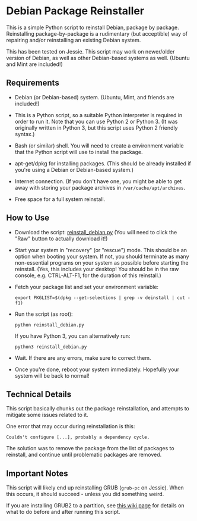 # Debian Package Reinstaller

This is a simple Python script to reinstall Debian, package by package.
Reinstalling package-by-package is a rudimentary (but acceptible) way
of repairing and/or reinstalling an existing Debian system.

This has been tested on Jessie. This script may work on newer/older
version of Debian, as well as other Debian-based systems as well.
(Ubuntu and Mint are included!)

## Requirements
 * Debian (or Debian-based) system. (Ubuntu, Mint, and friends are
   included!)
   
 * This is a Python script, so a suitable Python interpreter is required
   in order to run it. Note that you can use Python 2 or Python 3.
   (It was originally written in Python 3, but this script uses Python 2
   friendly syntax.)
   
 * Bash (or similar) shell. You will need to create a environment
   variable that the Python script will use to install the package.
   
 * apt-get/dpkg for installing packages. (This should be already
   installed if you're using a Debian or Debian-based system.)
   
 * Internet connection. (If you don't have one, you might be able to
   get away with storing your package archives in
   `/var/cache/apt/archives`.
   
 * Free space for a full system reinstall.
 
## How to Use
 * Download the script:
   [reinstall_debian.py][script]
   (You will need to click the "Raw" button to actually download it!)

 * Start your system in "recovery" (or "rescue") mode. This should be an
   option when booting your system. If not, you should terminate as many
   non-essential programs on your system as possible before starting the
   reinstall. (Yes, this includes your desktop! You should be in the
   raw console, e.g. CTRL-ALT-F1, for the duration of this reinstall.)

 * Fetch your package list and set your environment variable:
   
   `export PKGLIST=$(dpkg --get-selections | grep -v deinstall | cut -f1)`
   
 * Run the script (as root):
   
   `python reinstall_debian.py`
   
   If you have Python 3, you can alternatively run:
   
   `python3 reinstall_debian.py`
   
 * Wait. If there are any errors, make sure to correct them.
 
 * Once you're done, reboot your system immediately. Hopefully your
   system will be back to normal!

## Technical Details
This script basically chunks out the package reinstallation, and
attempts to mitigate some issues related to it.

One error that may occur during reinstallation is this:

    Couldn't configure [...], probably a dependency cycle.

The solution was to remove the package from the list of packages to
reinstall, and continue until problematic packages are removed.

## Important Notes
This script will likely end up reinstalling GRUB (`grub-pc` on Jessie).
When this occurs, it should succeed - unless you did something weird.

If you are installing GRUB2 to a partition, see [this wiki page][wikip]
for details on what to do before and after running this script.

[script]: reinstall_debian.py
[wikip]: ../../../wiki/Installing-GRUB2-to-a-Partition#reinstallingupgrading-grub2
